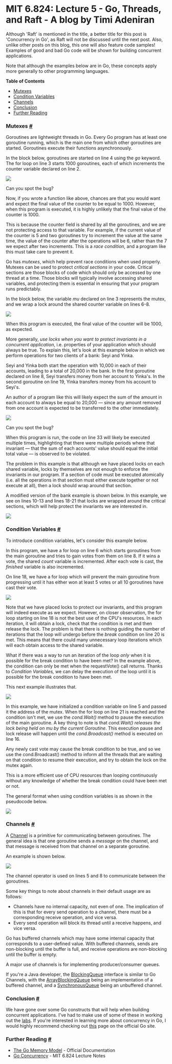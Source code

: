 # MIT 6.824: Lecture 5 -  Go, Threads, and Raft - A blog by Timi Adeniran

Although 'Raft' is mentioned in the title, a better title for this post is 'Concurrency in Go', as Raft will not be discussed until the next post. Also, unlike other posts on this blog, this one will also feature code samples! Examples of good and bad Go code will be shown for building concurrent applications.

Note that although the examples below are in Go, these concepts apply more generally to other programming languages.

**Table of Contents**

* [Mutexes](#mutexes)
* [Condition Variables](#condition-variables)
* [Channels](#channels)
* [Conclusion](#conclusion)
* [Further Reading](#further-reading)

### Mutexes [\#](#mutexes)

Goroutines are lightweight threads in Go. Every Go program has at least one goroutine running, which is the main one from which other goroutines are started. Goroutines execute their functions asynchronously.

In the block below, goroutines are started on line 4 using the *go* keyword. The for loop on line 3 starts 1000 goroutines, each of which increments the counter variable declared on line 2.

![](basic-no-mutex.png)

Can you spot the bug?

Now, if you wrote a function like above, chances are that you would want and expect the final value of the counter to be equal to 1000. However, when this program is executed, it is highly unlikely that the final value of the counter is 1000.

This is because the counter field is shared by all the goroutines, and we are not protecting access to that variable. For example, if the current value of the counter is 5 and two goroutines try to increment the value at the same time, the value of the counter after the operations will be 6, rather than the 7 we expect after two increments. This is a *race condition,* and a program like this must take care to prevent it.

Go has *mutexes*, which help prevent race conditions when used properly. Mutexes can be used to protect *critical sections* in your code. Critical sections are those blocks of code which should only be accessed by one thread at a time. Those blocks will typically involve accessing shared variables, and protecting them is essential in ensuring that your program runs predictably.

In the block below, the variable *mu* declared on line 3 represents the mutex, and we wrap a lock around the shared counter variable on lines 6-8.

![](basic-mutex.png)

When this program is executed, the final value of the counter will be 1000, as expected.

More generally, *use locks when you want to protect invariants in a concurrent application*, i.e. properties of your application which should always be true. To explain this, let's look at this example below in which we perform operations for two clients of a bank: Seyi and Yinka.

Seyi and Yinka both start the operation with 10,000 in each of their accounts, leading to a total of 20,000 in the bank. In the first goroutine declared on line 8, Seyi transfers money from her account to Yinka's. In the second goroutine on line 19, Yinka transfers money from his account to Seyi's.

An author of a program like this will likely expect the sum of the amount in each account to always be equal to 20,000 — since any amount removed from one account is expected to be transferred to the other immediately.

![](bank-per-item.png)

Can you spot the bug?

When this program is run, the code on line 33 will likely be executed multiple times, highlighting that there were multiple periods where that invariant — that the sum of each accounts' value should equal the initial total value — is observed to be violated.

The problem in this example is that although we have placed locks on each shared variable, locks by themselves are not enough to enforce the invariants in our program. If a section of code must be executed atomically (i.e. all the operations in that section must either execute together or not execute at all), then a lock should wrap around that section.

A modified version of the bank example is shown below. In this example, we see on lines 10-13 and lines 18-21 that locks are wrapped around the critical sections, which will help protect the invariants we are interested in.

![](bank-proper.png)

### Condition Variables [\#](#condition-variables)

To introduce condition variables, let's consider this example below.

In this program, we have a for loop on line 6 which starts goroutines from the main goroutine and tries to gain votes from them on line 8. If it wins a vote, the shared *count* variable is incremented. After each vote is cast, the *finished* variable is also incremented.

On line 18, we have a for loop which will prevent the main goroutine from progressing until it has either won at least 5 votes or all 10 goroutines have cast their vote.

![](no-cond-var.png)

Note that we have placed locks to protect our invariants, and this program will indeed execute as we expect. However, on closer observation, the for loop starting on line 18 is not the best use of the CPU's resources. In each iteration, it will obtain a lock, check that the condition is met and then release the lock. The problem is that there is nothing guiding the number of iterations that the loop will undergo before the *break* condition on line 20 is met. This means that there could many unnecessary loop iterations which will each obtain access to the shared variable.

What if there was a way to run an iteration of the loop *only* when it is possible for the break condition to have been met? In the example above, the condition can only be met when the requestVote() call returns. Thanks to *Condition Variables,* we can delay the execution of the loop until it is possible for the break condition to have been met.

This next example illustrates that.

![](cond-var.png)

In this example, we have initialized a condition variable on line 5 and passed it the address of the mutex. When the for loop on line 21 is reached and the condition isn't met, we use the *cond.Wait()* method to pause the execution of the main goroutine. A key thing to note is that *cond.Wait() releases the lock being held on mu by the current Goroutine*. This execution pause and lock release will happen until the *cond.Broadcast()* method is executed on line 16.

Any newly cast vote may cause the break condition to be true, and so we use the cond.Broadcast() method to inform all the threads that are waiting on that condition to resume their execution, and try to obtain the lock on the mutex again.

This is a more efficient use of CPU resources than looping continuously without any knowledge of whether the break condition could have been met or not.

The general format when using condition variables is as shown in the pseudocode below.

![](cond-var-structure.png)

### Channels [\#](#channels)

A [Channel](https://tour.golang.org/concurrency/2) is a primitive for communicating between goroutines. The general idea is that one goroutine sends a *message* on the channel, and that message is received from that channel on a separate goroutine.

An example is shown below.

![](channel.png)

The channel operator is used on lines 5 and 8 to communicate between the goroutines.

Some key things to note about channels in their default usage are as follows:

* Channels have no internal capacity, not even of one. The implication of this is that for every send operation to a channel, there must be a corresponding receive operation, and vice versa.
* Every send operation will block its thread until a receive happens, and vice versa.

Go has buffered channels which may have some internal capacity that corresponds to a user-defined value. With buffered channels, sends are non-blocking until the buffer is full, and receive operations are non-blocking until the buffer is empty.

A major use of channels is for implementing producer/consumer queues.

If you're a Java developer, the [BlockingQueue](https://docs.oracle.com/javase/8/docs/api/java/util/concurrent/BlockingQueue.html) interface is similar to Go Channels, with the [ArrayBlockingQueue](https://docs.oracle.com/javase/8/docs/api/java/util/concurrent/ArrayBlockingQueue.html) being an implementation of a buffered channel, and a [SynchronousQueue](https://docs.oracle.com/javase/8/docs/api/java/util/concurrent/SynchronousQueue.html) being an unbuffered channel.

### Conclusion [\#](#conclusion)

We have gone over some Go constructs that will help when building concurrent applications. I've had to make use of some of these in working out the [labs](https://pdos.csail.mit.edu/6.824/labs/lab-mr.html). If you're interested in learning more about concurrency in Go, I would highly recommend checking out [this](https://golang.org/ref/mem) page on the official Go site.

### Further Reading [\#](#further-reading)

* [The Go Memory Model](https://golang.org/ref/mem) - Official Documentation
* [Go Concurrency](https://pdos.csail.mit.edu/6.824/notes/l-go-concurrency.txt) - MIT 6.824 Lecture Notes
